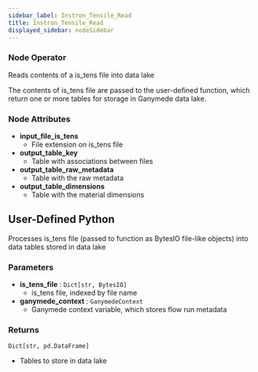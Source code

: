 ```yaml
---
sidebar_label: Instron_Tensile_Read
title: Instron_Tensile_Read
displayed_sidebar: nodeSidebar
---
```


### Node Operator
Reads contents of a is_tens file into data lake

The contents of is_tens file are passed to the user-defined function, which
return one or more tables for storage in Ganymede data lake.


### Node Attributes
- **input_file_is_tens**
  - File extension on is_tens file
- **output_table_key**
  - Table with associations between files
- **output_table_raw_metadata**
  - Table with the raw metadata
- **output_table_dimensions**
  - Table with the material dimensions
## User-Defined Python
Processes is_tens file (passed to function as BytesIO file-like objects) into data tables
stored in data lake


### Parameters
- **is_tens_file** : `Dict[str, BytesIO]`
    - is_tens file, indexed by file name
- **ganymede_context** : `GanymedeContext`
    - Ganymede context variable, which stores flow run metadata


### Returns
`Dict[str, pd.DataFrame]`
  - Tables to store in data lake